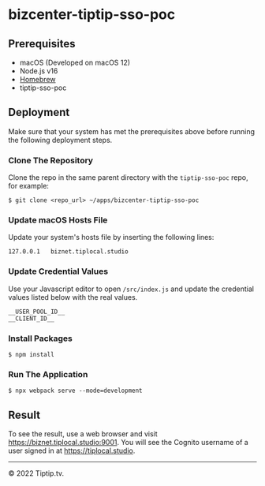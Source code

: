 # bizcenter-tiptip-sso-poc

## Prerequisites

* macOS (Developed on macOS 12)
* Node.js v16
* [Homebrew](https://brew.sh)
* tiptip-sso-poc

## Deployment

Make sure that your system has met the prerequisites above before running the following deployment steps.

### Clone The Repository

Clone the repo in the same parent directory with the `tiptip-sso-poc` repo, for example:

    $ git clone <repo_url> ~/apps/bizcenter-tiptip-sso-poc

### Update macOS Hosts File

Update your system's hosts file by inserting the following lines:

    127.0.0.1	biznet.tiplocal.studio

### Update Credential Values

Use your Javascript editor to open `/src/index.js` and update the credential values listed below with the real values.

    __USER_POOL_ID__
    __CLIENT_ID__

### Install Packages
    $ npm install

### Run The Application
    $ npx webpack serve --mode=development

## Result

To see the result, use a web browser and visit https://biznet.tiplocal.studio:9001. You will see the Cognito username of a user signed in at https://tiplocal.studio.

***
&copy; 2022 Tiptip.tv.